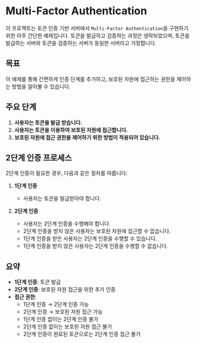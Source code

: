 # Multi-Factor Authentication

이 프로젝트는 토큰 인증 기반 서버에서 `Multi-Factor Authentication`을 구현하기 위한 아주 간단한 예제입니다. 토큰을 발급하고 검증하는 과정은 생략되었으며, 토큰을 발급하는 서버와 토큰을
검증하는 서버가 동일한 서버라고 가정합니다.

## 목표
이 예제를 통해 간편하게 인증 단계를 추가하고, 보호된 자원에 접근하는 권한을 제어하는 방법을 알아볼 수 있습니다.

## 주요 단계

1. **사용자는 토큰을 발급 받습니다.**
2. **사용자는 토큰을 이용하여 보호된 자원에 접근합니다.**
3. **보호된 자원에 접근 권한을 제어하기 위한 방법이 적용되어 있습니다.**

## 2단계 인증 프로세스

2단계 인증이 필요한 경우, 다음과 같은 절차를 따릅니다:

1. **1단계 인증**
    - 사용자는 토큰을 발급받아야 합니다.

2. **2단계 인증**
    - 사용자는 2단계 인증을 수행해야 합니다.
    - 2단계 인증을 받지 않은 사용자는 보호된 자원에 접근할 수 없습니다.
    - 1단계 인증을 받은 사용자는 2단계 인증을 수행할 수 있습니다.
    - 1단계 인증을 받지 않은 사용자는 2단계 인증을 수행할 수 없습니다.

## 요약

- **1단계 인증**: 토큰 발급
- **2단계 인증**: 보호된 자원 접근을 위한 추가 인증
- **접근 권한**:
    - 1단계 인증 → 2단계 인증 가능
    - 2단계 인증 → 보호된 자원 접근 가능
    - 1단계 인증 없이는 2단계 인증 불가
    - 2단계 인증 없이는 보호된 자원 접근 불가
    - 2단계 인증이 완료된 토큰으로는 2단계 인증 접근 불가
